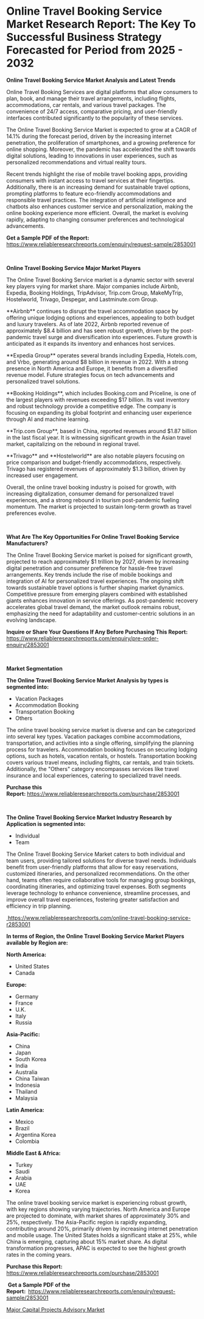 <p><h1>Online Travel Booking Service Market Research Report: The Key To Successful Business Strategy Forecasted for Period from 2025 - 2032</h1></p><p><strong>Online Travel Booking Service Market Analysis and Latest Trends</strong></p>
<p><p>Online Travel Booking Services are digital platforms that allow consumers to plan, book, and manage their travel arrangements, including flights, accommodations, car rentals, and various travel packages. The convenience of 24/7 access, comparative pricing, and user-friendly interfaces contributed significantly to the popularity of these services.</p><p>The Online Travel Booking Service Market is expected to grow at a CAGR of 14.1% during the forecast period, driven by the increasing internet penetration, the proliferation of smartphones, and a growing preference for online shopping. Moreover, the pandemic has accelerated the shift towards digital solutions, leading to innovations in user experiences, such as personalized recommendations and virtual reality tours.</p><p>Recent trends highlight the rise of mobile travel booking apps, providing consumers with instant access to travel services at their fingertips. Additionally, there is an increasing demand for sustainable travel options, prompting platforms to feature eco-friendly accommodations and responsible travel practices. The integration of artificial intelligence and chatbots also enhances customer service and personalization, making the online booking experience more efficient. Overall, the market is evolving rapidly, adapting to changing consumer preferences and technological advancements.</p></p>
<p><strong>Get a Sample PDF of the Report:&nbsp;</strong> <a href="https://www.reliableresearchreports.com/enquiry/request-sample/2853001?utm_campaign=3124&utm_medium=2&utm_source=Github&utm_content=ia&utm_term=11032025&utm_id=online-travel-booking-service">https://www.reliableresearchreports.com/enquiry/request-sample/2853001</a></p>
<p>&nbsp;</p>
<p><strong>Online Travel Booking Service Major Market Players</strong></p>
<p><p>The Online Travel Booking Service market is a dynamic sector with several key players vying for market share. Major companies include Airbnb, Expedia, Booking Holdings, TripAdvisor, Trip.com Group, MakeMyTrip, Hostelworld, Trivago, Despegar, and Lastminute.com Group.</p><p>**Airbnb** continues to disrupt the travel accommodation space by offering unique lodging options and experiences, appealing to both budget and luxury travelers. As of late 2022, Airbnb reported revenue of approximately $8.4 billion and has seen robust growth, driven by the post-pandemic travel surge and diversification into experiences. Future growth is anticipated as it expands its inventory and enhances host services.</p><p>**Expedia Group** operates several brands including Expedia, Hotels.com, and Vrbo, generating around $8 billion in revenue in 2022. With a strong presence in North America and Europe, it benefits from a diversified revenue model. Future strategies focus on tech advancements and personalized travel solutions.</p><p>**Booking Holdings**, which includes Booking.com and Priceline, is one of the largest players with revenues exceeding $17 billion. Its vast inventory and robust technology provide a competitive edge. The company is focusing on expanding its global footprint and enhancing user experience through AI and machine learning.</p><p>**Trip.com Group**, based in China, reported revenues around $1.87 billion in the last fiscal year. It is witnessing significant growth in the Asian travel market, capitalizing on the rebound in regional travel.</p><p>**Trivago** and **Hostelworld** are also notable players focusing on price comparison and budget-friendly accommodations, respectively. Trivago has registered revenues of approximately $1.3 billion, driven by increased user engagement.</p><p>Overall, the online travel booking industry is poised for growth, with increasing digitalization, consumer demand for personalized travel experiences, and a strong rebound in tourism post-pandemic fueling momentum. The market is projected to sustain long-term growth as travel preferences evolve.</p></p>
<p>&nbsp;</p>
<p><strong>What Are The Key Opportunities For Online Travel Booking Service Manufacturers?</strong></p>
<p><p>The Online Travel Booking Service market is poised for significant growth, projected to reach approximately $1 trillion by 2027, driven by increasing digital penetration and consumer preference for hassle-free travel arrangements. Key trends include the rise of mobile bookings and integration of AI for personalized travel experiences. The ongoing shift towards sustainable travel options is further shaping market dynamics. Competitive pressure from emerging players combined with established giants enhances innovation in service offerings. As post-pandemic recovery accelerates global travel demand, the market outlook remains robust, emphasizing the need for adaptability and customer-centric solutions in an evolving landscape.</p></p>
<p><strong>Inquire or Share Your Questions If Any Before Purchasing This Report:</strong> <a href="https://www.reliableresearchreports.com/enquiry/pre-order-enquiry/2853001?utm_campaign=3124&utm_medium=2&utm_source=Github&utm_content=ia&utm_term=11032025&utm_id=online-travel-booking-service">https://www.reliableresearchreports.com/enquiry/pre-order-enquiry/2853001</a></p>
<p>&nbsp;</p>
<p><strong>Market Segmentation</strong></p>
<p><strong>The Online Travel Booking Service Market Analysis by types is segmented into:</strong></p>
<p><ul><li>Vacation Packages</li><li>Accommodation Booking</li><li>Transportation Booking</li><li>Others</li></ul></p>
<p><p>The online travel booking service market is diverse and can be categorized into several key types. Vacation packages combine accommodations, transportation, and activities into a single offering, simplifying the planning process for travelers. Accommodation booking focuses on securing lodging options, such as hotels, vacation rentals, or hostels. Transportation booking covers various travel means, including flights, car rentals, and train tickets. Additionally, the "Others" category encompasses services like travel insurance and local experiences, catering to specialized travel needs.</p></p>
<p><strong>Purchase this Report:&nbsp;</strong><a href="https://www.reliableresearchreports.com/purchase/2853001?utm_campaign=3124&utm_medium=2&utm_source=Github&utm_content=ia&utm_term=11032025&utm_id=online-travel-booking-service">https://www.reliableresearchreports.com/purchase/2853001</a></p>
<p>&nbsp;</p>
<p><strong>The Online Travel Booking Service Market Industry Research by Application is segmented into:</strong></p>
<p><ul><li>Individual</li><li>Team</li></ul></p>
<p><p>The Online Travel Booking Service Market caters to both individual and team users, providing tailored solutions for diverse travel needs. Individuals benefit from user-friendly platforms that allow for easy reservations, customized itineraries, and personalized recommendations. On the other hand, teams often require collaborative tools for managing group bookings, coordinating itineraries, and optimizing travel expenses. Both segments leverage technology to enhance convenience, streamline processes, and improve overall travel experiences, fostering greater satisfaction and efficiency in trip planning.</p></p>
<p><a href="https://www.reliableresearchreports.com/online-travel-booking-service-r2853001?utm_campaign=3124&utm_medium=2&utm_source=Github&utm_content=ia&utm_term=11032025&utm_id=online-travel-booking-service">&nbsp;https://www.reliableresearchreports.com/online-travel-booking-service-r2853001</a></p>
<p><strong>In terms of Region, the Online Travel Booking Service Market Players available by Region are:</strong></p>
<p>
    <p> <strong> North America: </strong>
        <ul>
            <li>United States</li>
            <li>Canada</li>
        </ul>
        </p> 
    <p> <strong> Europe: </strong>
        <ul>
            <li>Germany</li>
            <li>France</li>
            <li>U.K.</li>
            <li>Italy</li>
            <li>Russia</li>
        </ul>
        </p> 
    <p> <strong> Asia-Pacific: </strong>
        <ul>
            <li>China</li>
            <li>Japan</li>
            <li>South Korea</li>
            <li>India</li>
            <li>Australia</li>
            <li>China Taiwan</li>
            <li>Indonesia</li>
            <li>Thailand</li>
            <li>Malaysia</li>
        </ul>
        </p> 
    <p> <strong> Latin America: </strong>
        <ul>
            <li>Mexico</li>
            <li>Brazil</li>
            <li>Argentina Korea</li>
            <li>Colombia</li>
        </ul>
        </p> 
    <p> <strong> Middle East & Africa: </strong>
        <ul>
            <li>Turkey</li>
            <li>Saudi</li>
            <li>Arabia</li>
            <li>UAE</li>
            <li>Korea</li>
        </ul>
    </p>
    </p>
<p><p>The online travel booking service market is experiencing robust growth, with key regions showing varying trajectories. North America and Europe are projected to dominate, with market shares of approximately 30% and 25%, respectively. The Asia-Pacific region is rapidly expanding, contributing around 20%, primarily driven by increasing internet penetration and mobile usage. The United States holds a significant stake at 25%, while China is emerging, capturing about 15% market share. As digital transformation progresses, APAC is expected to see the highest growth rates in the coming years.</p></p>
<p><strong>Purchase this Report: </strong><a href="https://www.reliableresearchreports.com/purchase/2853001?utm_campaign=3124&utm_medium=2&utm_source=Github&utm_content=ia&utm_term=11032025&utm_id=online-travel-booking-service">https://www.reliableresearchreports.com/purchase/2853001</a></p>
<p>&nbsp;<strong>Get a Sample PDF of the Report:&nbsp;&nbsp;</strong><a href="https://www.reliableresearchreports.com/enquiry/request-sample/2853001?utm_campaign=3124&utm_medium=2&utm_source=Github&utm_content=ia&utm_term=11032025&utm_id=online-travel-booking-service">https://www.reliableresearchreports.com/enquiry/request-sample/2853001</a></p>
<p><strong></strong></p>
<p><p><a href="https://github.com/deyniphytic/Market-Research-Report-List-1/blob/main/major-capital-projects-advisory-market.md?utm_campaign=3124&utm_medium=2&utm_source=Github&utm_content=ia&utm_term=11032025&utm_id=online-travel-booking-service">Major Capital Projects Advisory Market</a></p></p>